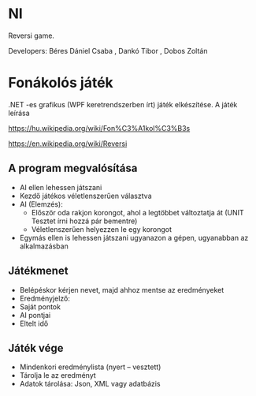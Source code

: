 # NI
 Reversi game. 
 
 Developers: 
 Béres Dániel Csaba ,
 Dankó Tibor ,
 Dobos Zoltán
 
# Fonákolós játék

.NET -es grafikus (WPF keretrendszerben írt) játék elkészítése.
A játék leírása

https://hu.wikipedia.org/wiki/Fon%C3%A1kol%C3%B3s

https://en.wikipedia.org/wiki/Reversi

## A program megvalósítása
* AI ellen lehessen játszani
* Kezdő játékos véletlenszerűen választva
* AI (Elemzés):
    * Először oda rakjon korongot, ahol a legtöbbet változtatja át (UNIT Tesztet írni hozzá pár bementre)
    * Véletlenszerűen helyezzen le egy korongot
 * Egymás ellen is lehessen játszani ugyanazon a gépen, ugyanabban az alkalmazásban 
##	Játékmenet
* Belépéskor kérjen nevet, majd ahhoz mentse az eredményeket
* Eredményjelző:
* Saját pontok
* AI pontjai
* Eltelt idő
##	Játék vége
* Mindenkori eredménylista (nyert – vesztett)
* Tárolja le az eredményt
* Adatok tárolása: Json, XML vagy adatbázis
